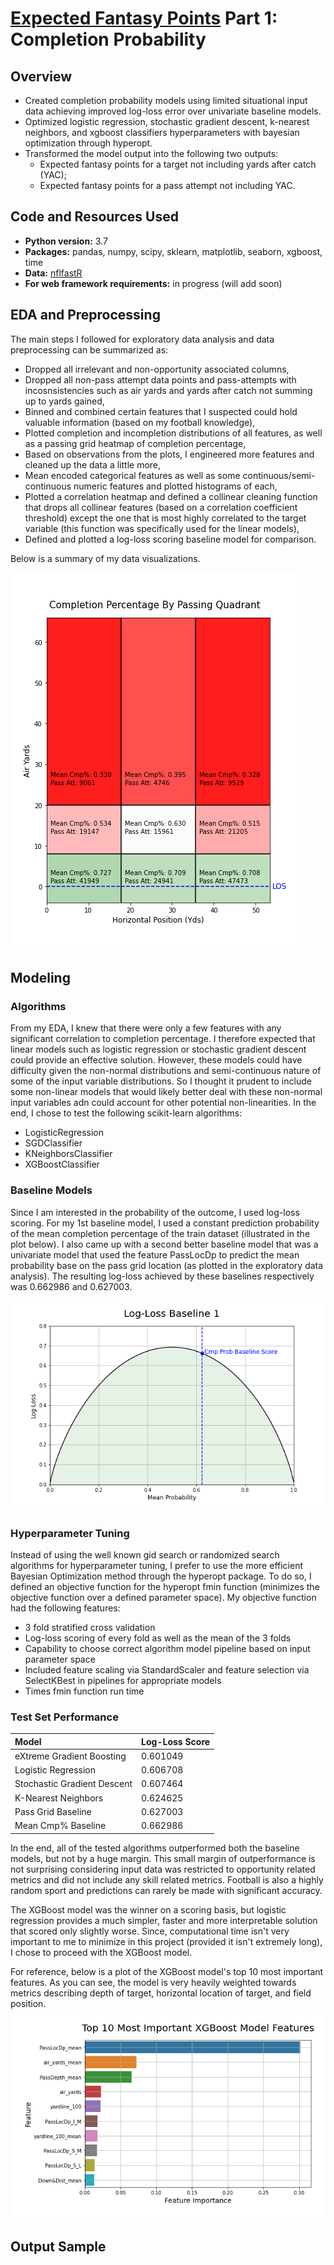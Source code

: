 # [Expected Fantasy Points](https://github.com/willmscaleb/Personal-Data-Projects/tree/main/NFL%20Expected%20Fantasy%20Points) Part 1: Completion Probability

## Overview
* Created completion probability models using limited situational input data achieving improved log-loss error over univariate baseline models.
* Optimized logistic regression, stochastic gradient descent, k-nearest neighbors, and xgboost classifiers hyperparameters with bayesian optimization through hyperopt.
* Transformed the model output into the following two outputs:
    * Expected fantasy points for a target not including yards after catch (YAC);
    * Expected fantasy points for a pass attempt not including YAC.
    
## Code and Resources Used
* **Python version:** 3.7
* **Packages:** pandas, numpy, scipy, sklearn, matplotlib, seaborn, xgboost, time
* **Data:** [nflfastR](https://github.com/guga31bb/nflfastR-data)
* **For web framework requirements:** in progress (will add soon)

## EDA and Preprocessing
The main steps I followed for exploratory data analysis and data preprocessing can be summarized as:
* Dropped all irrelevant and non-opportunity associated columns,
* Dropped all non-pass attempt data points and pass-attempts with incosnsistencies such as air yards and yards after catch not summing up to yards gained,
* Binned and combined certain features that I suspected could hold valuable information (based on my football knowledge),
* Plotted completion and incompletion distributions of all features, as well as a passing grid heatmap of completion percentage,
* Based on observations from the plots, I engineered more features and cleaned up the data a little more,
* Mean encoded categorical features as well as some continuous/semi-continuous numeric features and plotted histograms of each,
* Plotted a correlation heatmap and defined a collinear cleaning function that drops all collinear features (based on a correlation coefficient threshold) except  the one that is most highly correlated to the target variable (this function was specifically used for the linear models),
* Defined and plotted a log-loss scoring baseline model for comparison.

Below is a summary of my data visualizations.

![](Images/cmp_grid.png)

## Modeling

### Algorithms
From my EDA, I knew that there were only a few features with any significant correlation to completion percentage. I therefore expected that linear models such as logistic regression or stochastic gradient descent could provide an effective solution. However, these models could have difficulty given the non-normal distributions and semi-continuous nature of some of the input variable distributions. So I thought it prudent to include some non-linear models that would likely better deal with these non-normal input variables adn could account for other potential non-linearities. In the end, I chose to test the following scikit-learn algorithms:
* LogisticRegression
* SGDClassifier
* KNeighborsClassifier
* XGBoostClassifier

### Baseline Models
Since I am interested in the probability of the outcome, I used log-loss scoring. For my 1st baseline model, I used a constant prediction probability of the mean completion percentage of the train dataset (illustrated in the plot below). I also came up with a second better baseline model that was a univariate model that used the feature PassLocDp to predict the mean probability base on the pass grid location (as plotted in the exploratory data analysis). The resulting log-loss achieved by these baselines respectively was 0.662986 and 0.627003.

![](Images/logloss1.png)

### Hyperparameter Tuning

Instead of using the well known gid search or randomized search algorithms for hyperparameter tuning, I prefer to use the more efficient Bayesian Optimization method through the hyperopt package. To do so, I defined an objective function for the hyperopt fmin function (minimizes the objective function over a defined parameter space). My objective function had the following features:
* 3 fold stratified cross validation
* Log-loss scoring of every fold as well as the mean of the 3 folds
* Capability to choose correct algorithm model pipeline based on input parameter space
* Included feature scaling via StandardScaler and feature selection via SelectKBest in pipelines for appropriate models
* Times fmin function run time

### Test Set Performance

 Model                       | Log-Loss Score 
 :---------------------------|:---------------
 eXtreme Gradient Boosting   | 0.601049        
 Logistic Regression         | 0.606708 
 Stochastic Gradient Descent | 0.607464
 K-Nearest Neighbors         | 0.624625 
 Pass Grid Baseline          | 0.627003 
 Mean Cmp% Baseline          | 0.662986 

In the end, all of the tested algorithms outperformed both the baseline models, but not by a huge margin. This small margin of outperformance is not surprising considering input data was restricted to opportunity related metrics and did not include any skill related metrics. Football is also a highly random sport and predictions can rarely be made with significant accuracy. 

The XGBoost model was the winner on a scoring basis, but logistic regression provides a much simpler, faster and more interpretable solution that scored only slightly worse. Since, computational time isn't very important to me to minimize in this project (provided it isn't extremely long), I chose to proceed with the XGBoost model.

For reference, below is a plot of the XGBoost model's top 10 most important features. As you can see, the model is very heavily weighted towards metrics describing depth of target, horizontal location of target, and field position.
![](Images/xgb_f_imp.png)

## Output Sample
